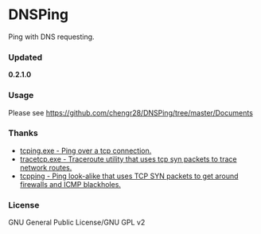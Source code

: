 ﻿DNSPing
=======
Ping with DNS requesting.

### Updated
**0.2.1.0**

### Usage
Please see https://github.com/chengr28/DNSPing/tree/master/Documents

### Thanks
* [tcping.exe - Ping over a tcp connection.](http://www.elifulkerson.com/projects/tcping.php)
* [tracetcp.exe - Traceroute utility that uses tcp syn packets to trace network routes.](https://simulatedsimian.github.io/tracetcp.html)
* [tcpping - Ping look-alike that uses TCP SYN packets to get around firewalls and ICMP blackholes.](https://github.com/jwyllie83/tcpping)

### License
GNU General Public License/GNU GPL v2

